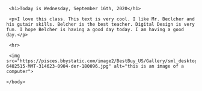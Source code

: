  <!DOCTYPE html>
<html lang="en">
      <head> 
<meta charset="utf-8" />
  <title>My Simple Page</title>
    </head>
 <body>
        
        
     <h1>Today is Wednesday, September 16th, 2020</h1>
   <HEAD></HEAD>
     
     <p>I love this class. This text is very cool. I like Mr. Beclcher and his gutair skills. Belcher is the best teacher. Digital Design is very fun. I hope Belcher is having a good day today. I am having a good day.</p>
     
     <hr> 
     
     <img src="https://pisces.bbystatic.com/image2/BestBuy_US/Gallery/sml_desktop-6402515-MMT-314623-0904-der-180096.jpg" alt="this is an image of a computer">
     
    </body>
</html>
     
     
